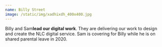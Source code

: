 ```yaml
---
name: Billy Street
image: /static/img/xadhixdh_400x400.jpg
---
```

Billy and Sam**lead our digital work**. They are delivering our work to design and create the NLC digital service. Sam is covering for Billy while he is on shared parental leave in 2020.